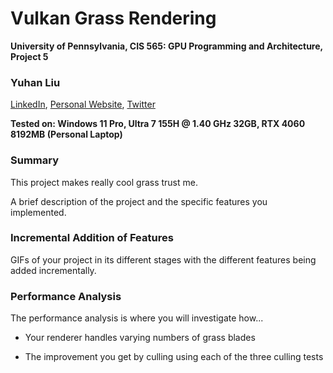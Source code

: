 Vulkan Grass Rendering
==================================

**University of Pennsylvania, CIS 565: GPU Programming and Architecture, Project 5**

### Yuhan Liu

[LinkedIn](https://www.linkedin.com/in/yuhan-liu-), [Personal Website](https://liuyuhan.me/), [Twitter](https://x.com/yuhanl_?lang=en)

**Tested on: Windows 11 Pro, Ultra 7 155H @ 1.40 GHz 32GB, RTX 4060 8192MB (Personal Laptop)**


### Summary 

This project makes really cool grass trust me. 

A brief description of the project and the specific features you implemented.

### Incremental Addition of Features

GIFs of your project in its different stages with the different features being added incrementally.

### Performance Analysis

The performance analysis is where you will investigate how...

* Your renderer handles varying numbers of grass blades

* The improvement you get by culling using each of the three culling tests
